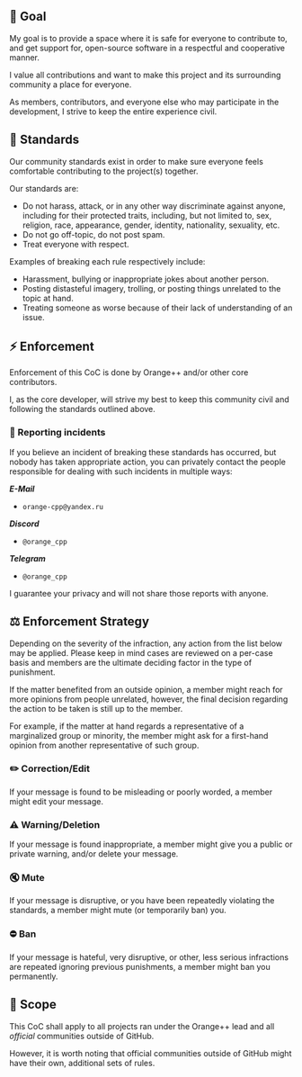 ## 🎯 Goal

My goal is to provide a space where it is safe for everyone to contribute to,
and get support for, open-source software in a respectful and cooperative
manner.

I value all contributions and want to make this project and its
surrounding community a place for everyone.

As members, contributors, and everyone else who may participate in the
development, I strive to keep the entire experience civil.

## 📜 Standards

Our community standards exist in order to make sure everyone feels comfortable
contributing to the project(s) together.

Our standards are:
- Do not harass, attack, or in any other way discriminate against anyone, including
  for their protected traits, including, but not limited to, sex, religion, race,
  appearance, gender, identity, nationality, sexuality, etc.
- Do not go off-topic, do not post spam.
- Treat everyone with respect.

Examples of breaking each rule respectively include:
- Harassment, bullying or inappropriate jokes about another person.
- Posting distasteful imagery, trolling, or posting things unrelated to the topic at hand.
- Treating someone as worse because of their lack of understanding of an issue.

## ⚡ Enforcement

Enforcement of this CoC is done by Orange++ and/or other core contributors.

I, as the core developer, will strive my best to keep this community civil and
following the standards outlined above.

### 🚩 Reporting incidents

If you believe an incident of breaking these standards has occurred, but nobody has
taken appropriate action, you can privately contact the people responsible for dealing
with such incidents in multiple ways:

***E-Mail***
- `orange-cpp@yandex.ru`

***Discord***
- `@orange_cpp`

***Telegram***
- `@orange_cpp`

I guarantee your privacy and will not share those reports with anyone.

## ⚖️ Enforcement Strategy

Depending on the severity of the infraction, any action from the list below may be applied.
Please keep in mind cases are reviewed on a per-case basis and members are the ultimate
deciding factor in the type of punishment.

If the matter benefited from an outside opinion, a member might reach for more opinions
from people unrelated, however, the final decision regarding the action
to be taken is still up to the member.

For example, if the matter at hand regards a representative of a marginalized group or minority,
the member might ask for a first-hand opinion from another representative of such group.

### ✏️ Correction/Edit

If your message is found to be misleading or poorly worded, a member might
edit your message.

### ⚠️ Warning/Deletion

If your message is found inappropriate, a member might give you a public or private warning,
and/or delete your message.

### 🔇 Mute

If your message is disruptive, or you have been repeatedly violating the standards,
a member might mute (or temporarily ban) you.

### ⛔ Ban

If your message is hateful, very disruptive, or other, less serious infractions are repeated
ignoring previous punishments, a member might ban you permanently.

## 🔎 Scope

This CoC shall apply to all projects ran under the Orange++ lead and all _official_ communities
outside of GitHub.

However, it is worth noting that official communities outside of GitHub might have their own,
additional sets of rules.